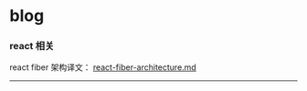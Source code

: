 # blog

### react 相关

react fiber 架构译文： [react-fiber-architecture.md](https://github.com/isjanuary/blog/blob/master/react_tech/react_fiber_architecture.md)

---

